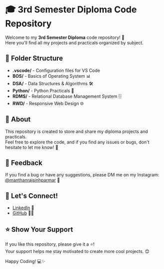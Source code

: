 # 🎓 3rd Semester Diploma Code Repository

Welcome to my **3rd Semester Diploma** code repository! 🚀  
Here you'll find all my projects and practicals organized by subject.

## 📂 Folder Structure
- **.vscode/** - Configuration files for VS Code
- **BOS/** - Basics of Operating System 📊
- **DSA/** - Data Structures & Algorithms 🛠️
- **Python/** - Python Practicals 🐍
- **RDMS/** - Relational Database Management System 🗄️
- **RWD/** - Responsive Web Design 🌐

## 📌 About
This repository is created to store and share my diploma projects and practicals.  
Feel free to explore the code, and if you find any issues or bugs, don't hesitate to let me know! 🐛

## 💬 Feedback
If you find a bug or have any suggestions, please DM me on my Instagram: [@manthanrajsinhparmar](https://instagram.com/manthanrajsinhparmar) 💬

## 🚀 Let's Connect!
- [LinkedIn](https://www.linkedin.com/in/manthanrajsinh-parmar-1b4637275?utm_source=share&utm_campaign=share_via&utm_content=profile&utm_medium=android_app) 🔗
- [GitHub](https://github.com/ParmarManthanrajsinh) 🐱‍💻

## ⭐️ Show Your Support
If you like this repository, please give it a ⭐️!  
Your support helps me stay motivated to create more cool projects. 😊

Happy Coding! 💻✨

